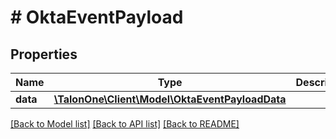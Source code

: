 # # OktaEventPayload

## Properties

Name | Type | Description | Notes
------------ | ------------- | ------------- | -------------
**data** | [**\TalonOne\Client\Model\OktaEventPayloadData**](OktaEventPayloadData.md) |  | 

[[Back to Model list]](../../README.md#documentation-for-models) [[Back to API list]](../../README.md#documentation-for-api-endpoints) [[Back to README]](../../README.md)



